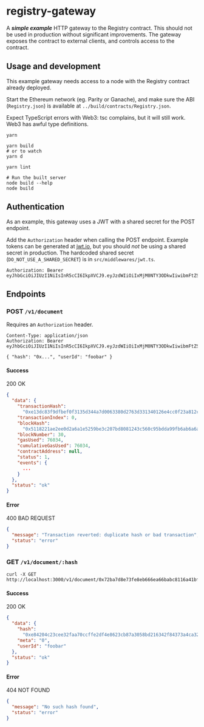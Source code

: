 # registry-gateway

A ***simple example*** HTTP gateway to the Registry contract. This should not be used in production without significant improvements. The gateway exposes the contract to external clients, and controls access to the contract.

## Usage and development

This example gateway needs access to a node with the Registry contract already deployed.

Start the Ethereum network (eg. Parity or Ganache), and make sure the ABI (`Registry.json`) is available at `../build/contracts/Registry.json`.

Expect TypeScript errors with Web3: tsc complains, but it will still work. Web3 has awful type definitions.

```
yarn

yarn build
# or to watch
yarn d

yarn lint

# Run the built server
node build --help
node build
```

## Authentication

As an example, this gateway uses a JWT with a shared secret for the POST endpoint.

Add the `Authorization` header when calling the POST endpoint. Example tokens can be generated at [jwt.io](https://jwt.io), but you should _not_ be using a shared secret in production. The hardcoded shared secret (`DO_NOT_USE_A_SHARED_SECRET`) is in `src/middlewares/jwt.ts`.

```
Authorization: Bearer eyJhbGciOiJIUzI1NiIsInR5cCI6IkpXVCJ9.eyJzdWIiOiIxMjM0NTY3ODkwIiwibmFtZSI6IkpvaG4gRG9lIiwiaWF0IjoxNTE2MjM5MDIyfQ.2YjpwOJwv3SJ32kOeBqki0ee4UardV7SvPehZHW7MXw
```

## Endpoints

### POST `/v1/document`

Requires an `Authorization` header.

```
Content-Type: application/json
Authorization: Bearer eyJhbGciOiJIUzI1NiIsInR5cCI6IkpXVCJ9.eyJzdWIiOiIxMjM0NTY3ODkwIiwibmFtZSI6IkpvaG4gRG9lIiwiaWF0IjoxNTE2MjM5MDIyfQ.2YjpwOJwv3SJ32kOeBqki0ee4UardV7SvPehZHW7MXw

{ "hash": "0x...", "userId": "foobar" }
```

#### Success

200 OK

```json
{
  "data": {
    "transactionHash":
      "0xe13dc83f9dfbef0f3135d344a7d0063380d2763d331340126e4cc0f23a812cdb",
    "transactionIndex": 0,
    "blockHash":
      "0x5118221ae2ee0d2a6a1e5259be3c207bd8081243c560c95bdda99fb6ab6a6a11",
    "blockNumber": 30,
    "gasUsed": 76034,
    "cumulativeGasUsed": 76034,
    "contractAddress": null,
    "status": 1,
    "events": {
      ...
    }
  },
  "status": "ok"
}
```

#### Error

400 BAD REQUEST

```json
{
  "message": "Transaction reverted: duplicate hash or bad transaction",
  "status": "error"
}
```

### GET `/v1/document/:hash`

```
curl -X GET http://localhost:3000/v1/document/0x72ba7d8e73fe8eb666ea66babc8116a41bfb10e8
```

#### Success

200 OK

```json
{
  "data": {
    "hash":
      "0xe84204c23cee32faa70ccffe2df4e8623cb87a3058bd216342f84373a4ca325d",
    "meta": "0",
    "userId": "foobar"
  },
  "status": "ok"
}
```

#### Error

404 NOT FOUND

```json
{
  "message": "No such hash found",
  "status": "error"
}
```
